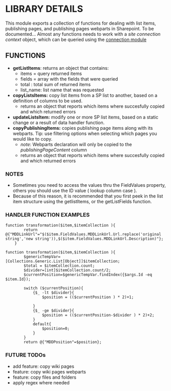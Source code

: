 # LIBRARY DETAILS

This module exports a collection of functions for dealing with list items,  publishing pages, and publishing pages webparts in Sharepoint. To be documented...
Almost any functions needs to work with a *site connection context* object, which can be queried using the [connection module](../connection/SP_connection_Manager.psm1)

## FUNCTIONS

- **getListItems**: returns an object that contains:
  - items = query returned items
  - fields = array with the fields that were queried
  - total : total sum of returned items
  - list_name:  list name that was requested
- **copyListsItems:** copy list items from a SP list to another, based on a definition of columns to be used.
  - returns an object that reports which items where succesfully copied and which returned errors
- **updateListsItem:** modify one or more SP list items, based on a static change or a result of data handler function.
- **copyPublishingItems:**  copies publishing page items along with its webparts. Tip: use filtering options when selecting which pages you would like to copy.
  - *note*: Webparts declaration will only be copied to the *publishingPageContent* column
  - returns an object that reports which items where succesfully copied and which returned errors


### NOTES

- Sometimes you need to access the values thru the FieldValues property, others you should use the ID value ( lookup column case ).
- Because of this reason, it is recommended that you first peek in the list item structure using the getlistItems, or the getListFields function.

### HANDLER FUNCTION EXAMPLES

```
function transformation($item,$itemCollection ){
        return @{"MDDLinkUrl"="$($item.FieldValues.MDDLinkUrl.Url.replace('original string','new string')),$($item.FieldValues.MDDLinkUrl.Description)"};        
    }
```

```
function transformation($item,$itemCollection ){
        $genericTempVar=[Collections.Generic.List[Object]]$itemCollection;
        $total = $itemCollection.count;
        $divider=[int]$itemCollection.count/2;
        $currentPosition=$genericTempVar.findIndex({$args.Id -eq $item.Id});
        
        switch ($currentPosition){
            {$_ -lt $divider}{
                $position = (($currentPosition ) * 2)+1;
            
            }
            {$_ -ge $divider}{
                $position = (($currentPosition-$divider ) * 2)+2;
            }
            default{
                $position=0;       
            }
        }
        return @{"MDDPosition"=$position};
```

### FUTURE TODOs

- add feature: copy wiki pages
- feature: copy wiki pages webparts
- feature: copy files and folders
- apply regex where needed
